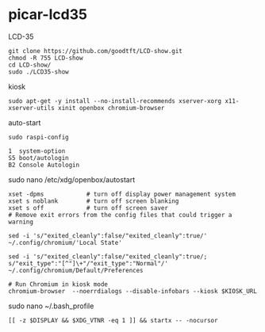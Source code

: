 # picar-lcd35


LCD-35

    git clone https://github.com/goodtft/LCD-show.git
    chmod -R 755 LCD-show
    cd LCD-show/
    sudo ./LCD35-show

kiosk

    sudo apt-get -y install --no-install-recommends xserver-xorg x11-xserver-utils xinit openbox chromium-browser

auto-start

    sudo raspi-config
    
    1  system-option
    S5 boot/autologin
    B2 Console Autologin
 
 
sudo nano /etc/xdg/openbox/autostart
    
    xset -dpms            # turn off display power management system
    xset s noblank        # turn off screen blanking
    xset s off            # turn off screen saver
    # Remove exit errors from the config files that could trigger a warning

    sed -i 's/"exited_cleanly":false/"exited_cleanly":true/' ~/.config/chromium/'Local State'

    sed -i 's/"exited_cleanly":false/"exited_cleanly":true/; s/"exit_type":"[^"]\+"/"exit_type":"Normal"/' ~/.config/chromium/Default/Preferences
    
    # Run Chromium in kiosk mode
    chromium-browser  --noerrdialogs --disable-infobars --kiosk $KIOSK_URL
    
sudo nano ~/.bash_profile
    
    [[ -z $DISPLAY && $XDG_VTNR -eq 1 ]] && startx -- -nocursor
    
    
    

